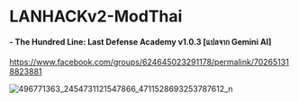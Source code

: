 # LANHACKv2-ModThai
#### - The Hundred Line: Last Defense Academy v1.0.3 [แปลจาก Gemini AI]
https://www.facebook.com/groups/624645023291178/permalink/702651318823881

![496771363_2454731121547866_4711528693253787612_n](https://github.com/user-attachments/assets/2460c986-7170-42ca-92a0-db1bbaedc8d0)

